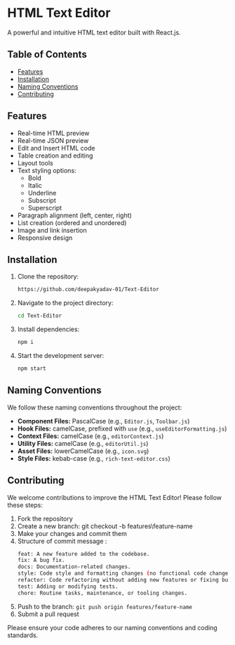 # HTML Text Editor

A powerful and intuitive HTML text editor built with React.js.

## Table of Contents

- [Features](#features)
- [Installation](#installation)
- [Naming Conventions](#naming-conventions)
- [Contributing](#contributing)

## Features

- Real-time HTML preview
- Real-time JSON preview
- Edit and Insert HTML code
- Table creation and editing
- Layout tools
- Text styling options:
  - Bold
  - Italic
  - Underline
  - Subscript
  - Superscript
- Paragraph alignment (left, center, right)
- List creation (ordered and unordered)
- Image and link insertion
- Responsive design

## Installation

1. Clone the repository:
   ```bash
   https://github.com/deepakyadav-01/Text-Editor
2. Navigate to the project directory:
   ```bash
   cd Text-Editor
3. Install dependencies:
   ```bash
   npm i
4. Start the development server:
   ```bash
   npm start

## Naming Conventions

We follow these naming conventions throughout the project:

- **Component Files:** PascalCase (e.g., `Editor.js`, `Toolbar.js`)
- **Hook Files:** camelCase, prefixed with `use` (e.g., `useEditorFormatting.js`)
- **Context Files:** camelCase (e.g., `editorContext.js`)
- **Utility Files:** camelCase (e.g., `editorUtil.js`)
- **Asset Files:** lowerCamelCase (e.g., `icon.svg`)
- **Style Files:** kebab-case (e.g., `rich-text-editor.css`)

## Contributing
 
We welcome contributions to improve the HTML Text Editor! Please follow these steps:
1. Fork the repository
2. Create a new branch: git checkout -b features\feature-name
3. Make your changes and commit them
4. Structure of commit message :
   ```bash
   feat: A new feature added to the codebase.
   fix: A bug fix.
   docs: Documentation-related changes.
   style: Code style and formatting changes (no functional code changes).
   refactor: Code refactoring without adding new features or fixing bugs.
   test: Adding or modifying tests.
   chore: Routine tasks, maintenance, or tooling changes.
5. Push to the branch: `git push origin features/feature-name`
6. Submit a pull request

Please ensure your code adheres to our naming conventions and coding standards.

